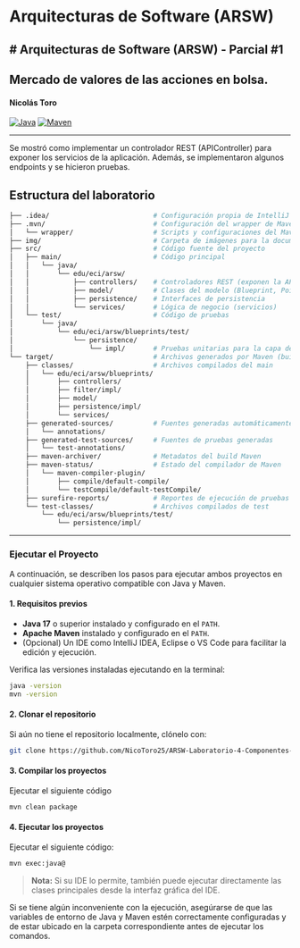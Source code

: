 # Arquitecturas de Software (ARSW)

## # Arquitecturas de Software (ARSW) - Parcial #1

## Mercado de valores de las acciones en bolsa.

#### Nicolás Toro

[![Java](https://img.shields.io/badge/Java-17%2B-blue.svg)](https://www.oracle.com/java/)
[![Maven](https://img.shields.io/badge/Maven-Build-brightgreen.svg)](https://maven.apache.org/)

---

Se mostró como implementar un controlador REST (APIController) para exponer los servicios de la aplicación.
Además, se implementaron algunos endpoints y se hicieron pruebas.

## Estructura del laboratorio

```bash
├── .idea/                          # Configuración propia de IntelliJ IDEA
├── .mvn/                           # Configuración del wrapper de Maven
│   └── wrapper/                    # Scripts y configuraciones del Maven Wrapper
├── img/                            # Carpeta de imágenes para la documentación
├── src/                            # Código fuente del proyecto
│   ├── main/                       # Código principal
│   │   └── java/                   
│   │       └── edu/eci/arsw/
│   │           ├── controllers/    # Controladores REST (exponen la API)
│   │           ├── model/          # Clases del modelo (Blueprint, Point, etc.)
│   │           ├── persistence/    # Interfaces de persistencia
│   │           └── services/       # Lógica de negocio (servicios)
│   └── test/                       # Código de pruebas
│       └── java/
│           └── edu/eci/arsw/blueprints/test/
│               └── persistence/
│                   └── impl/       # Pruebas unitarias para la capa de persistencia
└── target/                         # Archivos generados por Maven (build)
    ├── classes/                    # Archivos compilados del main
    │   └── edu/eci/arsw/blueprints/
    │       ├── controllers/        
    │       ├── filter/impl/
    │       ├── model/
    │       ├── persistence/impl/
    │       └── services/
    ├── generated-sources/          # Fuentes generadas automáticamente
    │   └── annotations/
    ├── generated-test-sources/     # Fuentes de pruebas generadas
    │   └── test-annotations/
    ├── maven-archiver/             # Metadatos del build Maven
    ├── maven-status/               # Estado del compilador de Maven
    │   └── maven-compiler-plugin/
    │       ├── compile/default-compile/
    │       └── testCompile/default-testCompile/
    ├── surefire-reports/           # Reportes de ejecución de pruebas
    └── test-classes/               # Archivos compilados de test
        └── edu/eci/arsw/blueprints/test/
            └── persistence/impl/

```
---

### Ejecutar el Proyecto

A continuación, se describen los pasos para ejecutar ambos proyectos en cualquier sistema operativo compatible con Java y Maven.

#### 1. Requisitos previos

- **Java 17** o superior instalado y configurado en el `PATH`.
- **Apache Maven** instalado y configurado en el `PATH`.
- (Opcional) Un IDE como IntelliJ IDEA, Eclipse o VS Code para facilitar la edición y ejecución.

Verifica las versiones instaladas ejecutando en la terminal:

```bash
java -version
mvn -version
```

#### 2. Clonar el repositorio

Si aún no tiene el repositorio localmente, clónelo con:

```bash
git clone https://github.com/NicoToro25/ARSW-Laboratorio-4-Componentes-Conectores-II.git
```

#### 3. Compilar los proyectos

Ejecutar el siguiente código

```bash
mvn clean package
```

#### 4. Ejecutar los proyectos

Ejecutar el siguiente código:

```bash
mvn exec:java@
```

> **Nota:** Si su IDE lo permite, también puede ejecutar directamente las clases principales desde la interfaz gráfica del IDE.

Si se tiene algún inconveniente con la ejecución, asegúrarse de que las variables de entorno de Java y Maven estén correctamente configuradas y de estar ubicado en la carpeta correspondiente antes de ejecutar los comandos.


